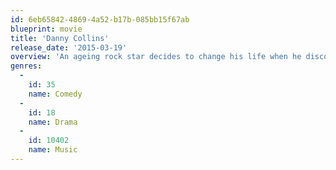 ```yaml
---
id: 6eb65842-4869-4a52-b17b-085bb15f67ab
blueprint: movie
title: 'Danny Collins'
release_date: '2015-03-19'
overview: 'An ageing rock star decides to change his life when he discovers a 40-year-old letter written to him by John Lennon.'
genres:
  -
    id: 35
    name: Comedy
  -
    id: 18
    name: Drama
  -
    id: 10402
    name: Music
---
```

